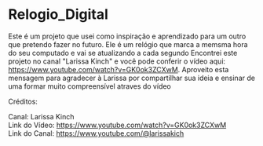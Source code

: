 # Relogio_Digital

Este é um projeto que usei como inspiração e aprendizado para um outro que pretendo fazer no futuro. Ele é um relógio que marca a memsma hora do seu computado e vai se atualizando a cada segundo 
Encontrei este projeto no canal "Larissa Kinch" e você pode conferir o vídeo aqui: https://www.youtube.com/watch?v=GK0ok3ZCXwM. Aproveito esta mensagem para agradecer à Larissa por compartilhar sua ideia e ensinar de uma formar muito compreensível atraves do vídeo 

Créditos:

Canal: Larissa Kinch <br>
Link do Vídeo: https://www.youtube.com/watch?v=GK0ok3ZCXwM <br>
Link do Canal: https://www.youtube.com/@larissakich
